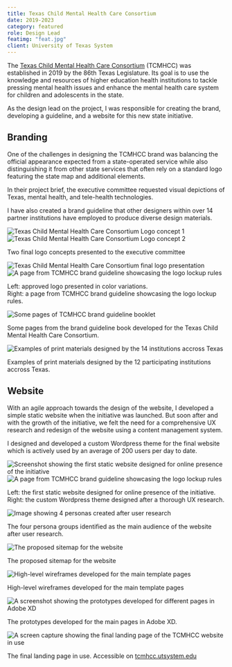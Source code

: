 ```yaml
---
title: Texas Child Mental Health Care Consortium
date: 2019-2023
category: featured
role: Design Lead
featimg: "feat.jpg"
client: University of Texas System
---
```


<div class="work-intro">

The [Texas Child Mental Health Care Consortium](https://tcmhcc.utsystem.edu/) (TCMHCC) was established in 2019 by the 86th Texas Legislature. Its goal is to use the knowledge and resources of higher education health institutions to tackle pressing mental health issues and enhance the mental health care system for children and adolescents in the state.

As the design lead on the project, I was responsible for creating the brand, developing a guideline, and a website for this new state initiative.

</div>

<div class="work-body">

## Branding

One of the challenges in designing the TCMHCC brand was balancing the official appearance expected from a state-operated service while also distinguishing it from other state services that often rely on a standard logo featuring the state map and additional elements.

In their project brief, the executive committee requested visual depictions of Texas, mental health, and tele-health technologies.

I have also created a brand guideline that other designers within over 14 partner institutions have employed to produce diverse design materials.

<div class="body-img-dbl">
<div class="img-wrapper">

![Texas Child Mental Health Care Consortium Logo concept 1](/images/logo-concept-1.gif)
![Texas Child Mental Health Care Consortium Logo concept 2](/images/logo-concept-2.gif)

</div>
<p class="caption">
Two final logo concepts presented to the executive committee
</p>
</div>

<div class="body-img-dbl">
<div class="img-wrapper">

![Texas Child Mental Health Care Consortium final logo presentation](/images/logo-present.png)
![A page from TCMHCC brand guideline showcasing the logo lockup rules](/images/logo-lockup.jpg)

</div>
<p class="caption">
Left: approved logo presented in color variations.</br>Right: a page from TCMHCC brand guideline showcasing the logo lockup rules.
</p>
</div>

<div class="body-img-lg">

![Some pages of TCMHCC brand guideline booklet](/images/guideline.jpg)

<p class="caption">
Some pages from the brand guideline book developed for the Texas Child Mental Health Care Consortium.
</p>
</div>

<div class="body-img-lg">

![Examples of print materials designed by the 14 institutions accross Texas](/images/collateral.jpg)

<p class="caption">
Examples of print materials designed by the 12 participating institutions accross Texas.
</p>
</div>

## Website

With an agile approach towards the design of the website, I developed a simple static website when the initiative was launched. But soon after and with the growth of the initiative, we felt the need for a comprehensive UX research and redesign of the website using a content management system.

I designed and developed a custom Wordpress theme for the final website which is actively used by an average of 200 users per day to date.

<div class="body-img-dbl">
<div class="img-wrapper">

![Screenshot showing the first static website designed for online presence of the initiative](/images/static-landing.jpg)
![A page from TCMHCC brand guideline showcasing the logo lockup rules](/images/wordpress-landing.jpg)

</div>
<p class="caption">
Left: the first static website designed for online presence of the initiative.</br>Right: the custom Wordpress theme designed after a thorough UX research.
</p>
</div>

<div class="body-img-lg">

![Image showing 4 personas created after user research](/images/personas.jpg)

<p class="caption">
The four persona groups identified as the main audience of the website after user research.
</p>
</div>

<div class="body-img-lg">

![The proposed sitemap for the website](/images/sitemap.png)

<p class="caption">
The proposed sitemap for the website
</p>
</div>

<div class="body-img-lg">

![High-level wireframes developed for the main template pages](/images/wireframe.jpg)

<p class="caption">
High-level wireframes developed for the main template pages
</p>
</div>

<div class="body-img-lg">

![A screenshot showing the prototypes developed for different pages in Adobe XD](/images/prototypes.png)

<p class="caption">
The prototypes developed for the main pages in Adobe XD.
</p>
</div>

<div class="body-img-lg">

![A screen capture showing the final landing page of the TCMHCC website in use](/images/landing-page.gif)

<p class="caption">
The final landing page in use. Accessible on <a href="https://tcmhcc.utsystem.edu/" target="_blank">tcmhcc.utsystem.edu </a>
</p>
</div>

</div><!--work-body-->

